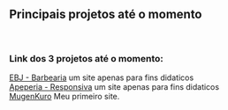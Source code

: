 
## Principais projetos até o momento

<br>

### Link dos 3 projetos até o momento:
[EBJ - Barbearia](https://ebj-barbearia.vercel.app/) um site apenas para fins didaticos
<br>
[Apeperia - Responsiva](https://apeperia-responsiva.vercel.app/) um site apenas para fins didaticos
<br>
[MugenKuro](https://mugenkuro.vercel.app/) Meu primeiro site.

